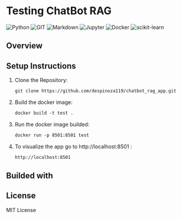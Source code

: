 # Testing ChatBot RAG
![Python](https://img.shields.io/badge/Python-FFD43B?style=for-the-badge&logo=python&logoColor=blue) ![GIT](https://img.shields.io/badge/GIT-E44C30?style=for-the-badge&logo=git&logoColor=white) ![Markdown](https://img.shields.io/badge/Markdown-000000?style=for-the-badge&logo=markdown&logoColor=white) ![Jupyter](https://img.shields.io/badge/Jupyter-F37626.svg?&style=for-the-badge&logo=Jupyter&logoColor=white) ![Docker](https://img.shields.io/badge/Docker-2CA5E0?style=for-the-badge&logo=docker&logoColor=white) ![scikit-learn](https://img.shields.io/badge/scikit_learn-F7931E?style=for-the-badge&logo=scikit-learn&logoColor=white)


## Overview


## Setup Instructions
1. Clone the Repository:
    ```html
    git clone https://github.com/despinoza119/chatbot_rag_app.git
    ```

2. Build the docker image:
    ```html
    docker build -t test .
    ```

3. Run the docker image builded:
    ```html
    docker run -p 8501:8501 test
    ```

4. To visualize the app go to http://localhost:8501 :
    ```html
    http://localhost:8501
    ```

## Builded with


## License
MIT License
